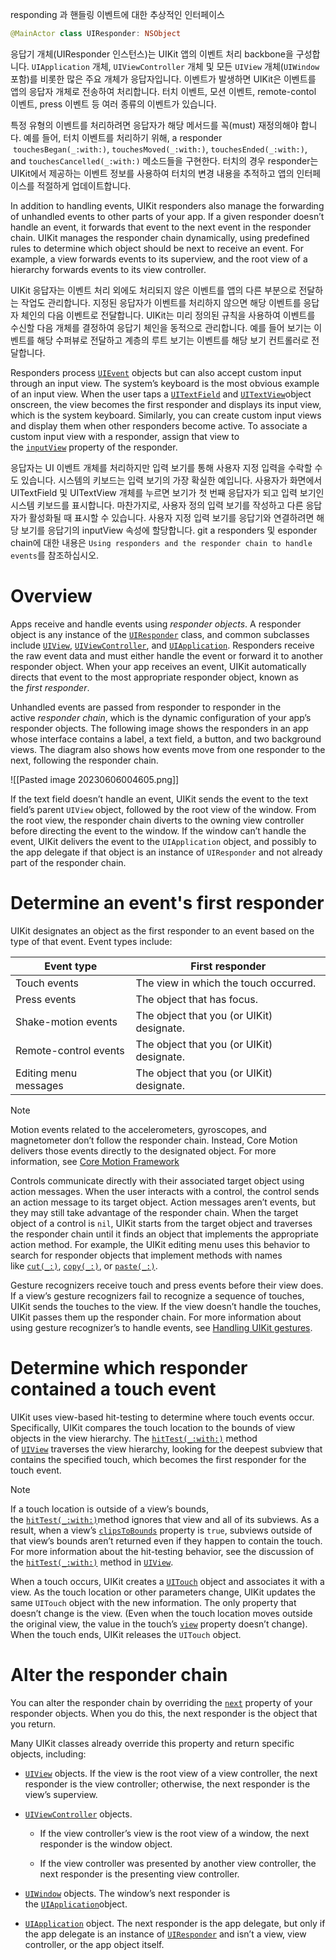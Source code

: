
responding 과 핸들링 이벤트에 대한 추상적인 인터페이스

```swift
@MainActor class UIResponder: NSObject
```

응답기 개체(UIResponder 인스턴스)는 UIKit 앱의 이벤트 처리 backbone을 구성합니다.
`UIApplication` 개체, `UIViewController` 개체 및 모든 `UIView` 개체(`UIWindow` 포함)를 비롯한 많은 주요 개체가 응답자입니다. 
이벤트가 발생하면 UIKit은 이벤트를 앱의 응답자 개체로 전송하여 처리합니다.
터치 이벤트, 모션 이벤트, remote-contol 이벤트, press 이벤트 등 여러 종류의 이벤트가 있습니다.

특정 유형의 이벤트를 처리하려면 응답자가 해당 메서드를 꼭(must) 재정의해야 합니다. 
예를 들어, 터치 이벤트를 처리하기 위해, a responder  `touchesBegan(_:with:)`, `touchesMoved(_:with:)`, `touchesEnded(_:with:)`, and `touchesCancelled(_:with:)` 메소드들을 구현한다. 
터치의 경우 responder는 UIKit에서 제공하는 이벤트 정보를 사용하여 터치의 변경 내용을 추적하고 앱의 인터페이스를 적절하게 업데이트합니다.
 
In addition to handling events, UIKit responders also manage the forwarding of unhandled events to other parts of your app. If a given responder doesn’t handle an event, it forwards that event to the next event in the responder chain. UIKit manages the responder chain dynamically, using predefined rules to determine which object should be next to receive an event. For example, a view forwards events to its superview, and the root view of a hierarchy forwards events to its view controller.

UIKit 응답자는 이벤트 처리 외에도 처리되지 않은 이벤트를 앱의 다른 부분으로 전달하는 작업도 관리합니다. 지정된 응답자가 이벤트를 처리하지 않으면 해당 이벤트를 응답자 체인의 다음 이벤트로 전달합니다. UIKit는 미리 정의된 규칙을 사용하여 이벤트를 수신할 다음 개체를 결정하여 응답기 체인을 동적으로 관리합니다. 예를 들어 보기는 이벤트를 해당 수퍼뷰로 전달하고 계층의 루트 보기는 이벤트를 해당 보기 컨트롤러로 전달합니다.

Responders process [`UIEvent`](https://developer.apple.com/documentation/uikit/uievent) objects but can also accept custom input through an input view. The system’s keyboard is the most obvious example of an input view. When the user taps a [`UITextField`](https://developer.apple.com/documentation/uikit/uitextfield) and [`UITextView`](https://developer.apple.com/documentation/uikit/uitextview)object onscreen, the view becomes the first responder and displays its input view, which is the system keyboard. Similarly, you can create custom input views and display them when other responders become active. To associate a custom input view with a responder, assign that view to the [`inputView`](https://developer.apple.com/documentation/uikit/uiresponder/1621092-inputview) property of the responder.


응답자는 UI 이벤트 개체를 처리하지만 입력 보기를 통해 사용자 지정 입력을 수락할 수도 있습니다. 시스템의 키보드는 입력 보기의 가장 확실한 예입니다. 사용자가 화면에서 UITextField 및 UITextView 개체를 누르면 보기가 첫 번째 응답자가 되고 입력 보기인 시스템 키보드를 표시합니다. 마찬가지로, 사용자 정의 입력 보기를 작성하고 다른 응답자가 활성화될 때 표시할 수 있습니다. 사용자 지정 입력 보기를 응답기와 연결하려면 해당 보기를 응답기의 inputView 속성에 할당합니다.
git a
responders 및 esponder chain에 대한 내용은 `Using responders and the responder chain to handle events`를 참조하십시오.

# Overview

Apps receive and handle events using _responder objects_. A responder object is any instance of the [`UIResponder`](https://developer.apple.com/documentation/uikit/uiresponder) class, and common subclasses include [`UIView`](https://developer.apple.com/documentation/uikit/uiview), [`UIViewController`](https://developer.apple.com/documentation/uikit/uiviewcontroller), and [`UIApplication`](https://developer.apple.com/documentation/uikit/uiapplication). Responders receive the raw event data and must either handle the event or forward it to another responder object. When your app receives an event, UIKit automatically directs that event to the most appropriate responder object, known as the _first responder_. 

Unhandled events are passed from responder to responder in the active _responder chain_, which is the dynamic configuration of your app’s responder objects. The following image shows the responders in an app whose interface contains a label, a text field, a button, and two background views. The diagram also shows how events move from one responder to the next, following the responder chain.

![[Pasted image 20230606004605.png]]

If the text field doesn’t handle an event, UIKit sends the event to the text field’s parent `UIView` object, followed by the root view of the window. From the root view, the responder chain diverts to the owning view controller before directing the event to the window. If the window can’t handle the event, UIKit delivers the event to the `UIApplication` object, and possibly to the app delegate if that object is an instance of `UIResponder` and not already part of the responder chain.

# Determine an event's first responder

UIKit designates an object as the first responder to an event based on the type of that event. Event types include:

|Event type|First responder|
|---|---|
|Touch events|The view in which the touch occurred.|
|Press events|The object that has focus.|
|Shake-motion events|The object that you (or UIKit) designate.|
|Remote-control events|The object that you (or UIKit) designate.|
|Editing menu messages|The object that you (or UIKit) designate.|

Note

Motion events related to the accelerometers, gyroscopes, and magnetometer don’t follow the responder chain. Instead, Core Motion delivers those events directly to the designated object. For more information, see [Core Motion Framework](https://developer.apple.com/library/archive/documentation/Miscellaneous/Conceptual/iPhoneOSTechOverview/CoreServicesLayer/CoreServicesLayer.html#//apple_ref/doc/uid/TP40007898-CH10-SW27)

Controls communicate directly with their associated target object using action messages. When the user interacts with a control, the control sends an action message to its target object. Action messages aren’t events, but they may still take advantage of the responder chain. When the target object of a control is `nil`, UIKit starts from the target object and traverses the responder chain until it finds an object that implements the appropriate action method. For example, the UIKit editing menu uses this behavior to search for responder objects that implement methods with names like [`cut(_:)`](https://developer.apple.com/documentation/uikit/uiresponderstandardeditactions/2354193-cut), [`copy(_:)`](https://developer.apple.com/documentation/uikit/uiresponderstandardeditactions/2354191-copy), or [`paste(_:)`](https://developer.apple.com/documentation/uikit/uiresponderstandardeditactions/2354189-paste). 

Gesture recognizers receive touch and press events before their view does. If a view’s gesture recognizers fail to recognize a sequence of touches, UIKit sends the touches to the view. If the view doesn’t handle the touches, UIKit passes them up the responder chain. For more information about using gesture recognizer’s to handle events, see [Handling UIKit gestures](https://developer.apple.com/documentation/uikit/touches_presses_and_gestures/handling_uikit_gestures).

# Determine which responder contained a touch event

UIKit uses view-based hit-testing to determine where touch events occur. Specifically, UIKit compares the touch location to the bounds of view objects in the view hierarchy. The [`hitTest(_:with:)`](https://developer.apple.com/documentation/uikit/uiview/1622469-hittest) method of [`UIView`](https://developer.apple.com/documentation/uikit/uiview) traverses the view hierarchy, looking for the deepest subview that contains the specified touch, which becomes the first responder for the touch event.

Note

If a touch location is outside of a view’s bounds, the [`hitTest(_:with:)`](https://developer.apple.com/documentation/uikit/uiview/1622469-hittest)method ignores that view and all of its subviews. As a result, when a view’s [`clipsToBounds`](https://developer.apple.com/documentation/uikit/uiview/1622415-clipstobounds) property is `true`, subviews outside of that view’s bounds aren’t returned even if they happen to contain the touch. For more information about the hit-testing behavior, see the discussion of the [`hitTest(_:with:)`](https://developer.apple.com/documentation/uikit/uiview/1622469-hittest) method in [`UIView`](https://developer.apple.com/documentation/uikit/uiview).

When a touch occurs, UIKit creates a [`UITouch`](https://developer.apple.com/documentation/uikit/uitouch) object and associates it with a view. As the touch location or other parameters change, UIKit updates the same `UITouch` object with the new information. The only property that doesn’t change is the view. (Even when the touch location moves outside the original view, the value in the touch’s [`view`](https://developer.apple.com/documentation/uikit/uitouch/1618109-view) property doesn’t change). When the touch ends, UIKit releases the `UITouch` object.

# Alter the responder chain

You can alter the responder chain by overriding the [`next`](https://developer.apple.com/documentation/uikit/uiresponder/1621099-next) property of your responder objects. When you do this, the next responder is the object that you return.

Many UIKit classes already override this property and return specific objects, including:

- [`UIView`](https://developer.apple.com/documentation/uikit/uiview) objects. If the view is the root view of a view controller, the next responder is the view controller; otherwise, the next responder is the view’s superview.
    
- [`UIViewController`](https://developer.apple.com/documentation/uikit/uiviewcontroller) objects.
    
    - If the view controller’s view is the root view of a window, the next responder is the window object.
        
    - If the view controller was presented by another view controller, the next responder is the presenting view controller.
        
- [`UIWindow`](https://developer.apple.com/documentation/uikit/uiwindow) objects. The window’s next responder is the [`UIApplication`](https://developer.apple.com/documentation/uikit/uiapplication)object.
    
- [`UIApplication`](https://developer.apple.com/documentation/uikit/uiapplication) object. The next responder is the app delegate, but only if the app delegate is an instance of [`UIResponder`](https://developer.apple.com/documentation/uikit/uiresponder) and isn’t a view, view controller, or the app object itself.
